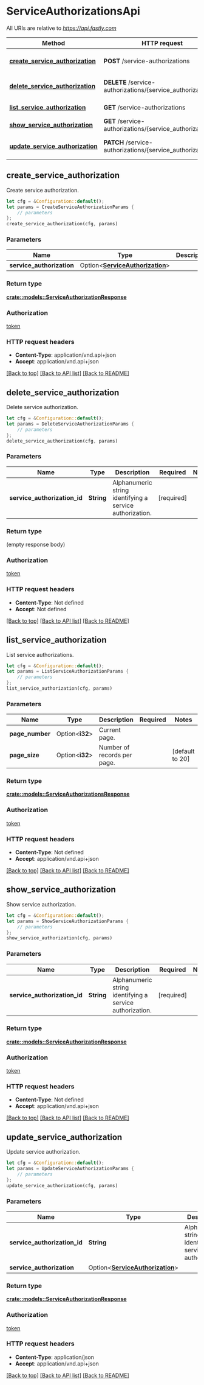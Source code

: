 # ServiceAuthorizationsApi

All URIs are relative to *https://api.fastly.com*

Method | HTTP request | Description
------------- | ------------- | -------------
[**create_service_authorization**](ServiceAuthorizationsApi.md#create_service_authorization) | **POST** /service-authorizations | Create service authorization
[**delete_service_authorization**](ServiceAuthorizationsApi.md#delete_service_authorization) | **DELETE** /service-authorizations/{service_authorization_id} | Delete service authorization
[**list_service_authorization**](ServiceAuthorizationsApi.md#list_service_authorization) | **GET** /service-authorizations | List service authorizations
[**show_service_authorization**](ServiceAuthorizationsApi.md#show_service_authorization) | **GET** /service-authorizations/{service_authorization_id} | Show service authorization
[**update_service_authorization**](ServiceAuthorizationsApi.md#update_service_authorization) | **PATCH** /service-authorizations/{service_authorization_id} | Update service authorization



## create_service_authorization

Create service authorization.

```rust
let cfg = &Configuration::default();
let params = CreateServiceAuthorizationParams {
    // parameters
};
create_service_authorization(cfg, params)
```

### Parameters


Name | Type | Description  | Required | Notes
------------- | ------------- | ------------- | ------------- | -------------
**service_authorization** | Option\<[**ServiceAuthorization**](ServiceAuthorization.md)> |  |  |

### Return type

[**crate::models::ServiceAuthorizationResponse**](ServiceAuthorizationResponse.md)

### Authorization

[token](../README.md#token)

### HTTP request headers

- **Content-Type**: application/vnd.api+json
- **Accept**: application/vnd.api+json

[[Back to top]](#) [[Back to API list]](../README.md#documentation-for-api-endpoints) [[Back to README]](../README.md)


## delete_service_authorization

Delete service authorization.

```rust
let cfg = &Configuration::default();
let params = DeleteServiceAuthorizationParams {
    // parameters
};
delete_service_authorization(cfg, params)
```

### Parameters


Name | Type | Description  | Required | Notes
------------- | ------------- | ------------- | ------------- | -------------
**service_authorization_id** | **String** | Alphanumeric string identifying a service authorization. | [required] |

### Return type

 (empty response body)

### Authorization

[token](../README.md#token)

### HTTP request headers

- **Content-Type**: Not defined
- **Accept**: Not defined

[[Back to top]](#) [[Back to API list]](../README.md#documentation-for-api-endpoints) [[Back to README]](../README.md)


## list_service_authorization

List service authorizations.

```rust
let cfg = &Configuration::default();
let params = ListServiceAuthorizationParams {
    // parameters
};
list_service_authorization(cfg, params)
```

### Parameters


Name | Type | Description  | Required | Notes
------------- | ------------- | ------------- | ------------- | -------------
**page_number** | Option\<**i32**> | Current page. |  |
**page_size** | Option\<**i32**> | Number of records per page. |  |[default to 20]

### Return type

[**crate::models::ServiceAuthorizationsResponse**](ServiceAuthorizationsResponse.md)

### Authorization

[token](../README.md#token)

### HTTP request headers

- **Content-Type**: Not defined
- **Accept**: application/vnd.api+json

[[Back to top]](#) [[Back to API list]](../README.md#documentation-for-api-endpoints) [[Back to README]](../README.md)


## show_service_authorization

Show service authorization.

```rust
let cfg = &Configuration::default();
let params = ShowServiceAuthorizationParams {
    // parameters
};
show_service_authorization(cfg, params)
```

### Parameters


Name | Type | Description  | Required | Notes
------------- | ------------- | ------------- | ------------- | -------------
**service_authorization_id** | **String** | Alphanumeric string identifying a service authorization. | [required] |

### Return type

[**crate::models::ServiceAuthorizationResponse**](ServiceAuthorizationResponse.md)

### Authorization

[token](../README.md#token)

### HTTP request headers

- **Content-Type**: Not defined
- **Accept**: application/vnd.api+json

[[Back to top]](#) [[Back to API list]](../README.md#documentation-for-api-endpoints) [[Back to README]](../README.md)


## update_service_authorization

Update service authorization.

```rust
let cfg = &Configuration::default();
let params = UpdateServiceAuthorizationParams {
    // parameters
};
update_service_authorization(cfg, params)
```

### Parameters


Name | Type | Description  | Required | Notes
------------- | ------------- | ------------- | ------------- | -------------
**service_authorization_id** | **String** | Alphanumeric string identifying a service authorization. | [required] |
**service_authorization** | Option\<[**ServiceAuthorization**](ServiceAuthorization.md)> |  |  |

### Return type

[**crate::models::ServiceAuthorizationResponse**](ServiceAuthorizationResponse.md)

### Authorization

[token](../README.md#token)

### HTTP request headers

- **Content-Type**: application/json
- **Accept**: application/vnd.api+json

[[Back to top]](#) [[Back to API list]](../README.md#documentation-for-api-endpoints) [[Back to README]](../README.md)

